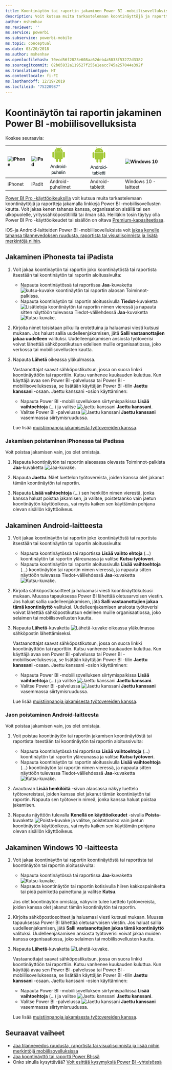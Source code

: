 ```yaml
---
title: Koontinäytön tai raportin jakaminen Power BI -mobiilisovelluksista
description: Voit kutsua muita tarkastelemaan koontinäyttöjä ja raportteja jakamalla linkkejä Power BI -mobiilisovellusten kautta. Toimintaohjeet.
author: mshenhav
ms.reviewer: ''
ms.service: powerbi
ms.subservice: powerbi-mobile
ms.topic: conceptual
ms.date: 03/20/2018
ms.author: mshenhav
ms.openlocfilehash: 70ecd56f2823e608aa62deb4a5033f53272d3382
ms.sourcegitcommit: 02b05932a119527f255e1eacc745a257044e392f
ms.translationtype: HT
ms.contentlocale: fi-FI
ms.lasthandoff: 12/19/2019
ms.locfileid: "75220987"
---
```

# <a name="share-a-dashboard-or-report-from-the-power-bi-mobile-apps"></a>Koontinäytön tai raportin jakaminen Power BI -mobiilisovelluksista
Koskee seuraavia:

| ![iPhone](./media/mobile-share-dashboard-from-the-mobile-apps/iphone-logo-50-px.png) | ![iPad](./media/mobile-share-dashboard-from-the-mobile-apps/ipad-logo-50-px.png) | ![Android-puhelin](./media/mobile-share-dashboard-from-the-mobile-apps/android-phone-logo-50-px.png) | ![Android-tabletti](./media/mobile-share-dashboard-from-the-mobile-apps/android-tablet-logo-50-px.png) | ![Windows 10](./media/mobile-share-dashboard-from-the-mobile-apps/win-10-logo-50-px.png) |
|:--- |:--- |:--- |:--- |:--- |
| iPhonet |iPadit |Android-puhelimet |Android-tabletit |Windows 10 -laitteet |

[Power BI Pro -käyttöoikeuksilla](../../service-features-license-type.md) voit kutsua muita tarkastelemaan koontinäyttöjä ja raportteja jakamalla linkkejä Power BI -mobiilisovellusten kautta. Voit jakaa kenen tahansa kanssa, organisaation sisällä tai sen ulkopuolelle, yrityssähköpostitilillä tai ilman sitä. Heilläkin tosin täytyy olla Power BI Pro -käyttöoikeudet tai sisällön on oltava [Premium-kapasiteetissa](../../service-premium-what-is.md).

iOS-ja Android-laitteiden Power BI -mobiilisovelluksista voit [jakaa kenelle tahansa tilannevedoksen ruudusta, raportista tai visualisoinnista ja lisätä merkintöjä niihin](mobile-annotate-and-share-a-tile-from-the-mobile-apps.md). 

## <a name="share-from-your-iphone-or-ipad"></a>Jakaminen iPhonesta tai iPadista

1. Voit jakaa koontinäytön tai raportin joko koontinäytöstä tai raportista itsestään tai koontinäytön tai raportin aloitussivulta:
    *  Napauta koontinäytössä tai raportissa **Jaa**-kuvaketta ![kutsu-kuvake](././media/mobile-share-dashboard-from-the-mobile-apps/power-bi-android-invite-icon-ss.png) koontinäytön tai raportin alaosan Toiminnot-palkissa.
    *  Napauta koontinäytön tai raportin aloitussivulla **Tiedot**-kuvaketta ![Lisätietoja](./media/mobile-share-dashboard-from-the-mobile-apps/power-bi-more-info-icon.png) koontinäytön tai raportin nimen vieressä ja napauta sitten näyttöön tulevassa Tiedot-välilehdessä **Jaa**-kuvaketta ![Kutsu-kuvake](./media/mobile-share-dashboard-from-the-mobile-apps/power-bi-android-invite-icon-ss.png).
2. Kirjoita nimet toisistaan pilkuilla erotettuina ja haluamasi viesti kutsusi mukaan. Jos haluat sallia uudelleenjakamisen, jätä **Salli vastaanottajien jakaa uudelleen** valituksi. Uudelleenjakamisen ansiosta työtoverisi voivat lähettää sähköpostikutsun edelleen muille organisaatiossa, joko verkossa tai mobiilisovellusten kautta.
3. Napauta **Lähetä** oikeassa yläkulmassa.
   
   Vastaanottajat saavat sähköpostikutsun, jossa on suora linkki koontinäyttöön tai raporttiin. Kutsu vanhenee kuukauden kuluttua. Kun käyttäjä avaa sen Power BI -palvelussa tai Power BI -mobiilisovelluksessa, se lisätään käyttäjän Power BI -tilin **Jaettu kanssani** -osaan. Jaettu kanssani -osion käyttäminen:
   
   * Napauta Power BI -mobiilisovelluksen siirtymispalkissa **Lisää vaihtoehtoja** (...) ja valitse ![Jaettu kanssani](./././media/mobile-share-dashboard-from-the-mobile-apps/power-bi-shared-with-me-icon.png) **Jaettu kanssani**.
   * Valitse Power BI -palvelussa ![Jaettu kanssani](./././media/mobile-share-dashboard-from-the-mobile-apps/power-bi-shared-with-me-icon.png) **Jaettu kanssani** vasemmassa siirtymisruudussa.
   
   Lue lisää [muistiinpanoja jakamisesta työtovereiden kanssa](../../service-share-dashboards.md).

### <a name="unshare-from-your-iphone-or-ipad"></a>Jakamisen poistaminen iPhonessa tai iPadissa
Voit poistaa jakamisen vain, jos olet omistaja.

1. Napauta koontinäytön tai raportin alaosassa olevasta Toiminnot-palkista **Jaa**-kuvaketta ![Jaa-kuvake](././media/mobile-share-dashboard-from-the-mobile-apps/power-bi-android-invite-icon-ss.png).
2. Napauta **Jaettu**. Näet luettelon työtovereista, joiden kanssa olet jakanut tämän koontinäytön tai raportin.

3. Napauta **Lisää vaihtoehtoja** (...) sen henkilön nimen vierestä, jonka kanssa haluat poistaa jakamisen, ja valitse, poistetaanko vain jaetun koontinäytön käyttöoikeus, vai myös kaiken sen käyttämän pohjana olevan sisällön käyttöoikeus.



## <a name="share-from-your-android-device"></a>Jakaminen Android-laitteesta
1. Voit jakaa koontinäytön tai raportin joko koontinäytöstä tai raportista itsestään tai koontinäytön tai raportin aloitussivulta:
    *  Napauta koontinäytössä tai raportissa **Lisää vaihto ehtoja** (...) koontinäytön tai raportin yläreunassa ja valitse **Kutsu työtoveri**.
    *  Napauta koontinäytön tai raportin aloitussivulla **Lisää vaihtoehtoja** (...) koontinäytön tai raportin nimen vieressä, ja napauta sitten näyttöön tulevassa Tiedot-välilehdessä **Jaa**-kuvaketta ![Kutsu-kuvake](./media/mobile-share-dashboard-from-the-mobile-apps/power-bi-android-invite-icon-ss.png).
 
2. Kirjoita sähköpostiosoitteet ja haluamasi viesti koontinäyttökutsusi mukaan. Muussa tapauksessa Power BI lähettää oletusarvoisen viestin. Jos haluat sallia uudelleenjakamisen, jätä **Salli vastaanottajien jakaa tämä koontinäyttö** valituksi. Uudelleenjakamisen ansiosta työtoverisi voivat lähettää sähköpostikutsun edelleen muille organisaatiossa, joko selaimen tai mobiilisovellusten kautta.
   
3. Napauta **Lähetä**-kuvaketta ![Lähetä-kuvake](./media/mobile-share-dashboard-from-the-mobile-apps/power-bi-android-send-icon.png) oikeassa yläkulmassa sähköpostin lähettämiseksi.
   
    Vastaanottajat saavat sähköpostikutsun, jossa on suora linkki koontinäyttöön tai raporttiin. Kutsu vanhenee kuukauden kuluttua. Kun käyttäjä avaa sen Power BI -palvelussa tai Power BI -mobiilisovelluksessa, se lisätään käyttäjän Power BI -tilin **Jaettu kanssani** -osaan. Jaettu kanssani -osion käyttäminen:
   * Napauta Power BI -mobiilisovelluksen siirtymispalkissa **Lisää vaihtoehtoja** (...) ja valitse ![Jaettu kanssani](./././media/mobile-share-dashboard-from-the-mobile-apps/power-bi-shared-with-me-icon.png) **Jaettu kanssani**.
   * Valitse Power BI -palvelussa ![Jaettu kanssani](./././media/mobile-share-dashboard-from-the-mobile-apps/power-bi-shared-with-me-icon.png) **Jaettu kanssani** vasemmassa siirtymisruudussa.
   
   Lue lisää [muistiinpanoja jakamisesta työtovereiden kanssa](../../service-share-dashboards.md).


### <a name="unshare-from-your-android-device"></a>Jaon poistaminen Android-laitteesta
Voit poistaa jakamisen vain, jos olet omistaja.

1. Voit poistaa koontinäytön tai raportin jakamisen koontinäytöstä tai raportista itsestään tai koontinäytön tai raportin aloitussivulta:
    *  Napauta koontinäytössä tai raportissa **Lisää vaihtoehtoja** (...) koontinäytön tai raportin yläreunassa ja valitse **Kutsu työtoveri**.
    *  Napauta koontinäytön tai raportin aloitussivulla **Lisää vaihtoehtoja** (...) koontinäytön tai raportin nimen vieressä, ja napauta sitten näyttöön tulevassa Tiedot-välilehdessä **Jaa**-kuvaketta ![Kutsu-kuvake](./media/mobile-share-dashboard-from-the-mobile-apps/power-bi-android-invite-icon-ss.png).

2. Avautuvan **Lisää henkilöitä** -sivun alaosassa näkyy luettelo työtovereistasi, joiden kanssa olet jakanut tämän koontinäytön tai raportin. Napauta sen työtoverin nimeä, jonka kanssa haluat poistaa jakamisen.
3. Napauta näyttöön tulevalla **Kenellä on käyttöoikeudet** -sivulla **Poista**-kuvaketta ![Poista-kuvake](./media/mobile-share-dashboard-from-the-mobile-apps/power-bi-android-remove-icon.png) ja valitse, poistetaanko vain jaetun koontinäytön käyttöoikeus, vai myös kaiken sen käyttämän pohjana olevan sisällön käyttöoikeus.

## <a name="share-from-your-windows-10-device"></a>Jakaminen Windows 10 -laitteesta

1. Voit jakaa koontinäytön tai raportin koontinäytöstä tai raportista tai koontinäytön tai raportin aloitussivulta:
    * Napauta koontinäytössä tai raportissa **Jaa**-kuvaketta ![Kutsu-kuvake](./media/mobile-share-dashboard-from-the-mobile-apps/power-bi-android-invite-icon-ss.png).
    * Napsauta koontinäytön tai raportin kotisivulla hiiren kakkospainiketta tai pidä painiketta painettuna ja valitse **Kutsu**.
   
   Jos olet koontinäytön omistaja, näkyviin tulee luettelo työtovereista, joiden kanssa olet jakanut tämän koontinäytön tai raportin.

2. Kirjoita sähköpostiosoitteet ja haluamasi viesti kutsusi mukaan. Muussa tapauksessa Power BI lähettää oletusarvoisen viestin. Jos haluat sallia uudelleenjakamisen, jätä **Salli vastaanottajien jakaa tämä koontinäyttö** valituksi. Uudelleenjakamisen ansiosta työtoverisi voivat jakaa muiden kanssa organisaatiossa, joko selaimen tai mobiilisovellusten kautta.
   
3. Napauta **Lähetä**-kuvaketta ![Lähetä-kuvake](./media/mobile-share-dashboard-from-the-mobile-apps/pbi_win10ph_sendicon.png).
   
    Vastaanottajat saavat sähköpostikutsun, jossa on suora linkki koontinäyttöön tai raporttiin. Kutsu vanhenee kuukauden kuluttua. Kun käyttäjä avaa sen Power BI -palvelussa tai Power BI -mobiilisovelluksessa, se lisätään käyttäjän Power BI -tilin **Jaettu kanssani** -osaan. Jaettu kanssani -osion käyttäminen:
   
   * Napauta Power BI -mobiilisovelluksen siirtymispalkissa **Lisää vaihtoehtoja** (...) ja valitse ![Jaettu kanssani](./././media/mobile-share-dashboard-from-the-mobile-apps/power-bi-shared-with-me-icon.png) **Jaettu kanssani**.
   * Valitse Power BI -palvelussa ![Jaettu kanssani](./././media/mobile-share-dashboard-from-the-mobile-apps/power-bi-shared-with-me-icon.png) **Jaettu kanssani** vasemmassa siirtymisruudussa.
   
   Lue lisää [muistiinpanoja jakamisesta työtovereiden kanssa](../../service-share-dashboards.md).

## <a name="next-steps"></a>Seuraavat vaiheet
* [Jaa tilannevedos ruudusta, raportista tai visualisoinnista ja lisää niihin merkintöjä mobiilisovelluksissa](mobile-annotate-and-share-a-tile-from-the-mobile-apps.md)
* [Jaa koontinäyttö tai raportti Power BI:ssä](../../service-share-dashboards.md)
* Onko sinulla kysyttävää? [Voit esittää kysymyksiä Power BI -yhteisössä](https://community.powerbi.com/)

